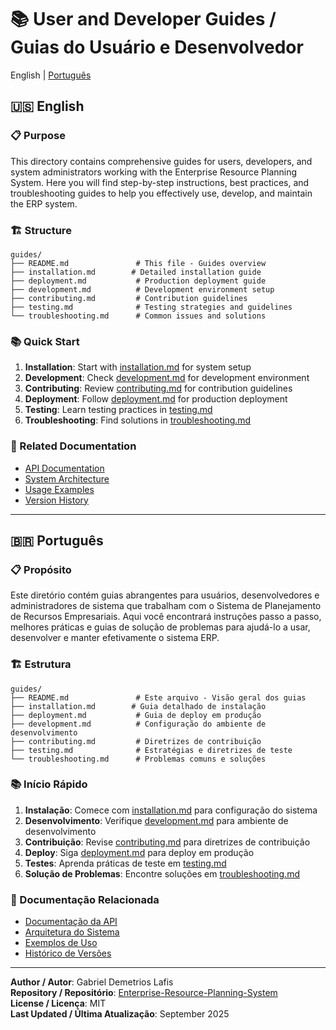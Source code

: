 # 📚 User and Developer Guides / Guias do Usuário e Desenvolvedor

English | [Português](#-português)

## 🇺🇸 English

### 📋 Purpose

This directory contains comprehensive guides for users, developers, and system administrators working with the Enterprise Resource Planning System. Here you will find step-by-step instructions, best practices, and troubleshooting guides to help you effectively use, develop, and maintain the ERP system.

### 🏗️ Structure

```
guides/
├── README.md               # This file - Guides overview
├── installation.md        # Detailed installation guide
├── deployment.md           # Production deployment guide
├── development.md          # Development environment setup
├── contributing.md         # Contribution guidelines
├── testing.md              # Testing strategies and guidelines
└── troubleshooting.md      # Common issues and solutions
```

### 📚 Quick Start

1. **Installation**: Start with [installation.md](installation.md) for system setup
2. **Development**: Check [development.md](development.md) for development environment
3. **Contributing**: Review [contributing.md](contributing.md) for contribution guidelines
4. **Deployment**: Follow [deployment.md](deployment.md) for production deployment
5. **Testing**: Learn testing practices in [testing.md](testing.md)
6. **Troubleshooting**: Find solutions in [troubleshooting.md](troubleshooting.md)

### 🔗 Related Documentation

- [API Documentation](../api/README.md)
- [System Architecture](../architecture/README.md)
- [Usage Examples](../examples/README.md)
- [Version History](../changelog/README.md)

---

## 🇧🇷 Português

### 📋 Propósito

Este diretório contém guias abrangentes para usuários, desenvolvedores e administradores de sistema que trabalham com o Sistema de Planejamento de Recursos Empresariais. Aqui você encontrará instruções passo a passo, melhores práticas e guias de solução de problemas para ajudá-lo a usar, desenvolver e manter efetivamente o sistema ERP.

### 🏗️ Estrutura

```
guides/
├── README.md               # Este arquivo - Visão geral dos guias
├── installation.md        # Guia detalhado de instalação
├── deployment.md           # Guia de deploy em produção
├── development.md          # Configuração do ambiente de desenvolvimento
├── contributing.md         # Diretrizes de contribuição
├── testing.md              # Estratégias e diretrizes de teste
└── troubleshooting.md      # Problemas comuns e soluções
```

### 📚 Início Rápido

1. **Instalação**: Comece com [installation.md](installation.md) para configuração do sistema
2. **Desenvolvimento**: Verifique [development.md](development.md) para ambiente de desenvolvimento
3. **Contribuição**: Revise [contributing.md](contributing.md) para diretrizes de contribuição
4. **Deploy**: Siga [deployment.md](deployment.md) para deploy em produção
5. **Testes**: Aprenda práticas de teste em [testing.md](testing.md)
6. **Solução de Problemas**: Encontre soluções em [troubleshooting.md](troubleshooting.md)

### 🔗 Documentação Relacionada

- [Documentação da API](../api/README.md)
- [Arquitetura do Sistema](../architecture/README.md)
- [Exemplos de Uso](../examples/README.md)
- [Histórico de Versões](../changelog/README.md)

---

**Author / Autor**: Gabriel Demetrios Lafis  
**Repository / Repositório**: [Enterprise-Resource-Planning-System](https://github.com/galafis/Enterprise-Resource-Planning-System)  
**License / Licença**: MIT  
**Last Updated / Última Atualização**: September 2025
